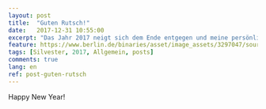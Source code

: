 ```yaml
---
layout: post
title:  "Guten Rutsch!"
date:   2017-12-31 10:55:00
excerpt: "Das Jahr 2017 neigt sich dem Ende entgegen und meine persönlichen Github-Seiten gehen online."
feature: https://www.berlin.de/binaries/asset/image_assets/3297047/source/1444503366/667x500/
tags: [Silvester, 2017, Allgemein, posts]
comments: true
lang: en
ref: post-guten-rutsch 
---
```


Happy New Year!
